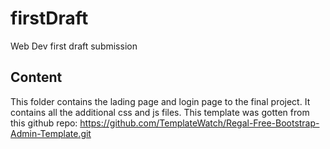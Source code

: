# firstDraft
Web Dev first draft submission
## Content
This folder contains the lading page and login page to the final project. It contains all the additional css and js files.
This template was gotten from this github repo: https://github.com/TemplateWatch/Regal-Free-Bootstrap-Admin-Template.git
